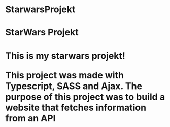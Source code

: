 # StarwarsProjekt
<!DOCTYPE html>
<html lang="en">
<head>
    <meta charset="UTF-8">
</head>
<body>
<h1>StarWars Projekt<h1>
   <p>This is my starwars projekt!</p>

   <p>This project was made with Typescript, SASS and Ajax. The purpose of this project was to build a website that fetches information from an API</p>
</body>

</html>
